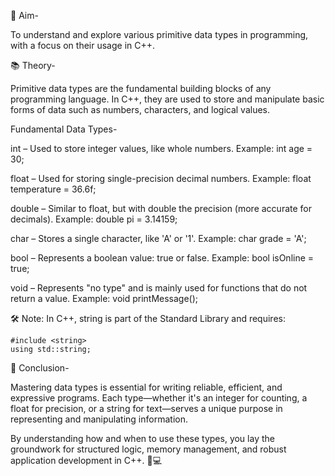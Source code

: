 🎯 Aim-

To understand and explore various primitive data types in programming, with a focus on their usage in C++.

📚 Theory-

Primitive data types are the fundamental building blocks of any programming language. In C++, they are used to store and manipulate basic forms of data such as numbers, characters, and logical values.

Fundamental Data Types-

 int – Used to store integer values, like whole numbers.
 Example: int age = 30;

  float – Used for storing single-precision decimal numbers.
  Example: float temperature = 36.6f;

  double – Similar to float, but with double the precision (more accurate for decimals).
  Example: double pi = 3.14159;

  char – Stores a single character, like 'A' or '1'.
  Example: char grade = 'A';

  bool – Represents a boolean value: true or false.
  Example: bool isOnline = true;

  void – Represents "no type" and is mainly used for functions that do not return a value.
  Example: void printMessage();


 🛠️ Note: In C++, string is part of the Standard Library and requires:

    #include <string>
    using std::string;

🧠 Conclusion-

Mastering data types is essential for writing reliable, efficient, and expressive programs. Each type—whether it's an integer for counting, a float for precision, or a string for text—serves a unique purpose in representing and manipulating information.

By understanding how and when to use these types, you lay the groundwork for structured logic, memory management, and robust application development in C++. 🧱💻

